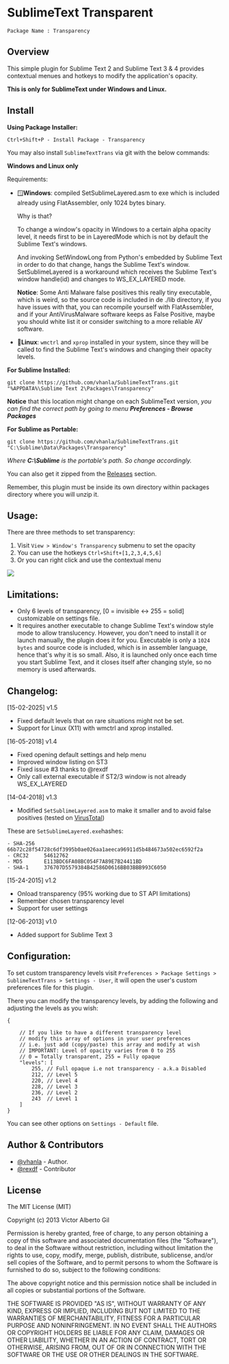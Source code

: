 SublimeText Transparent
=======================
`Package Name : Transparency`

Overview
--------
This simple plugin for Sublime Text 2 and Sublime Text 3 & 4 provides contextual menues and hotkeys to modify the application's opacity.

**This is only for SublimeText under Windows and Linux.**


Install
-------

**Using Package Installer:**

    Ctrl+Shift+P - Install Package - Transparency

You may also install `SublimeTextTrans` via git with the below commands:

**Windows and Linux only**

Requirements:

- 🪟**Windows**: compiled SetSublimeLayered.asm to exe which is included already using FlatAssembler, only 1024 bytes binary.

  Why is that? 
	
	To change a window's opacity in Windows to a certain alpha opacity level, it needs first to be in LayeredMode which is not by default the Sublime Text's windows.
	
  And invoking SetWindowLong from Python's embedded by Sublime Text in order to do that change, hangs the Sublime Text's window. SetSublimeLayered is a workaround which receives the Sublime Text's window handle(id) and changes to WS_EX_LAYERED mode.
  
	**Notice**: Some Anti Malware false positives this really tiny executable, which is weird, so the source code is included in de ./lib directory, if you have issues with that, you can recompile yourself with FlatAssembler, and if your AntiVirusMalware software keeps as False Positive, maybe you should white list it or consider switching to a more reliable AV software.


- 🐧**Linux**: `wmctrl` and `xprop` installed in your system, since they will be called to find the Sublime Text's windows and changing their opacity levels.

**For Sublime Installed:**

    git clone https://github.com/vhanla/SublimeTextTrans.git "%APPDATA%\Sublime Text 2\Packages\Transparency"

**Notice** that this location might change on each SublimeText version, _you can find the correct path by going to menu **Preferences - Browse Packages**_

**For Sublime as Portable:**

    git clone https://github.com/vhanla/SublimeTextTrans.git "C:\Sublime\Data\Packages\Transparency"

*Where* ***C:\Sublime*** *is the portable's path. So change accordingly.*

You can also get it zipped from the [Releases](https://github.com/vhanla/SublimeTextTrans/releases) section.

Remember, this plugin must be inside its own directory within packages directory where you will unzip it.


Usage:
-------
There are three methods to set transparency:

1. Visit `View > Window's Transparency` submenu to set the opacity
2. You can use the hotkeys `Ctrl+Shift+[1,2,3,4,5,6]`
3. Or you can right click and use the contextual menu

![](https://github.com/vhanla/SublimeTextTrans/raw/master/snapshot.png?raw=true)

Limitations:
------------
- Only 6 levels of transparency, [0 = invisible <-> 255 = solid] customizable on settings file.
- It requires another executable to change Sublime Text's window style mode to allow translucency.
However, you don't need to install it or launch manually, the plugin does it for you. Executable is only a `1024 bytes` and source code is included, which is in assembler language, hence that's why it is so small. Also, it is launched only once each time you start Sublime Text, and it closes itself after changing style, so no memory is used afterwards.


Changelog:
----------
[15-02-2025] v1.5
- Fixed default levels that on rare situations might not be set.
- Support for Linux (X11) with wmctrl and xprop installed.

[16-05-2018] v1.4

- Fixed opening default settings and help menu
- Improved window listing on ST3
- Fixed issue #3 thanks to @rexdf
- Only call external executable if ST2/3 window is not already WS_EX_LAYERED

[14-04-2018] v1.3

 - Modified `SetSublimeLayered.asm` to make it smaller and to avoid false positives (tested on [VirusTotal](https://www.virustotal.com/#/file/66b72c28f54728c6df3995b0ae026aa1aeeca96911d5b484673a502ec6592f2a/detection))

  These are `SetSublimeLayered.exe`hashes:

    - SHA-256	66b72c28f54728c6df3995b0ae026aa1aeeca96911d5b484673a502ec6592f2a
	- CRC32		54612762
    - MD5 		E113BDC6FA08BC054F7A89E7B24411BD
    - SHA-1 	376707D5579384B42586D0616BB03BBB993C6050

[15-24-2015] v1.2

 - Onload transparency (95% working due to ST API limitations)
 - Remember chosen transparency level
 - Support for user settings

[12-06-2013] v1.0

 - Added support for Sublime Text 3

Configuration:
--------------
To set custom transparency levels visit `Preferences > Package Settings > SublimeTextTrans > Settings - User`, it will open the user's custom preferences file for this plugin.

There you can modify the transparency levels, by adding the following and adjusting the levels as you wish:


    {

    	// If you like to have a different transparency level
    	// modify this array of options in your user preferences
    	// i.e. just add (copy/paste) this array and modify at wish
    	// IMPORTANT: Level of opacity varies from 0 to 255
    	// 0 = Totally transparent, 255 = Fully opaque
    	"levels": [
    		255, // Full opaque i.e not transparency - a.k.a Disabled
    		212, // Level 5
    		220, // Level 4
    		228, // Level 3
    		236, // Level 2
    		243  // Level 1
    	]
    }

You can see other options on `Settings - Default` file.

Author & Contributors
----------------------
- [@vhanla](https://github.com/vhanla) - Author.
- [@rexdf](https://github.com/rexdf) - Contributor

License
-------
The MIT License (MIT)



Copyright (c) 2013 Victor Alberto Gil <vhanla>



Permission is hereby granted, free of charge, to any person obtaining a copy of
this software and associated documentation files (the "Software"), to deal in
the Software without restriction, including without limitation the rights to
use, copy, modify, merge, publish, distribute, sublicense, and/or sell copies of
the Software, and to permit persons to whom the Software is furnished to do so,
subject to the following conditions:

The above copyright notice and this permission notice shall be included in all
copies or substantial portions of the Software.

THE SOFTWARE IS PROVIDED "AS IS", WITHOUT WARRANTY OF ANY KIND, EXPRESS OR
IMPLIED, INCLUDING BUT NOT LIMITED TO THE WARRANTIES OF MERCHANTABILITY, FITNESS
FOR A PARTICULAR PURPOSE AND NONINFRINGEMENT. IN NO EVENT SHALL THE AUTHORS OR
COPYRIGHT HOLDERS BE LIABLE FOR ANY CLAIM, DAMAGES OR OTHER LIABILITY, WHETHER
IN AN ACTION OF CONTRACT, TORT OR OTHERWISE, ARISING FROM, OUT OF OR IN
CONNECTION WITH THE SOFTWARE OR THE USE OR OTHER DEALINGS IN THE SOFTWARE.
